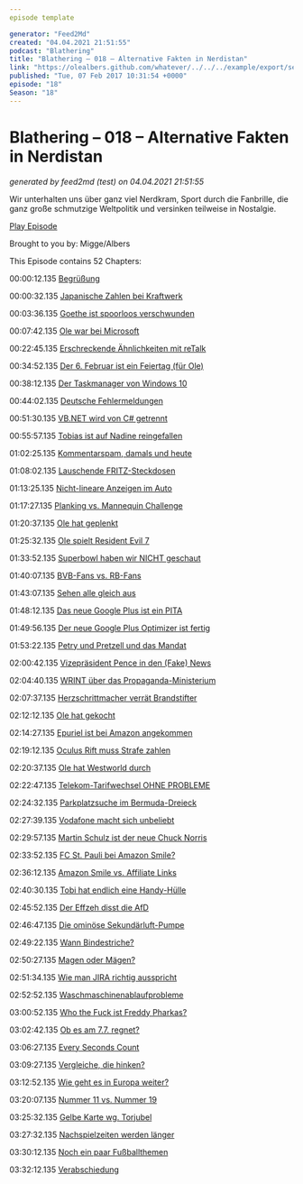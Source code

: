 ```yaml
---
episode template

generator: "Feed2Md"
created: "04.04.2021 21:51:55"
podcast: "Blathering"
title: "Blathering – 018 – Alternative Fakten in Nerdistan"
link: "https://olealbers.github.com/whatever/../../../example/export/seasons/2/2017/2/Blathering – 018 – Alternative Fakten in Nerdistan.md"
published: "Tue, 07 Feb 2017 10:31:54 +0000"
episode: "18"
Season: "18"
---
```


# Blathering – 018 – Alternative Fakten in Nerdistan
_generated by feed2md (test) on 04.04.2021 21:51:55_

Wir unterhalten uns über ganz viel Nerdkram, Sport durch die Fanbrille, die ganz große schmutzige Weltpolitik und versinken teilweise in Nostalgie.

[Play Episode](https://www.blathering.de/podlove/file/170/s/feed/c/mp3/blathering_018.mp3)

Brought to you by: Migge/Albers

This Episode contains 52 Chapters:


00:00:12.135 [Begrüßung]()

00:00:32.135 [Japanische Zahlen bei Kraftwerk](https://www.youtube.com/watch?v=4vhNRl9N9R4)

00:03:36.135 [Goethe ist spoorloos verschwunden](https://de.wikipedia.org/wiki/Spurlos_verschwunden_(1988))

00:07:42.135 [Ole war bei Microsoft](https://www.youtube.com/watch?v=cNCn-yRqNQ4)

00:22:45.135 [Erschreckende Ähnlichkeiten mit reTalk](http://re-talk.de/re015/)

00:34:52.135 [Der 6. Februar ist ein Feiertag (für Ole)](https://www.fcsp-shop.com/KOLLEKTION/FCSP/T-Shirt-Weltpokalsiegerbesieger::14.html)

00:38:12.135 [Der Taskmanager von Windows 10](http://www.howtogeek.com/108742/how-to-use-the-new-task-manager-in-windows-8/)

00:44:02.135 [Deutsche Fehlermeldungen](https://support.microsoft.com/en-us/help/310049/hyperlinks-are-not-working-in-outlook)

00:51:30.135 [VB.NET wird von C# getrennt](https://www.heise.de/developer/meldung/Visual-Basic-C-und-F-Microsoft-justiert-die-Programmiersprachen-Strategie-neu-3615374.html)

00:55:57.135 [Tobias ist auf Nadine reingefallen](https://sendegate.de/t/lekio-the-social-radio/4816?u=herrvonspeck)

01:02:25.135 [Kommentarspam, damals und heute]()

01:08:02.135 [Lauschende FRITZ-Steckdosen](https://twitter.com/lImbus924/status/826532911608393732)

01:13:25.135 [Nicht-lineare Anzeigen im Auto](https://www.skodacommunity.de/threads/tankanzeige-nicht-proportional.44388/)

01:17:27.135 [Planking vs. Mannequin Challenge](https://en.wikipedia.org/wiki/Mannequin_Challenge)

01:20:37.135 [Ole hat geplenkt](https://de.wikipedia.org/wiki/Plenk)

01:25:32.135 [Ole spielt Resident Evil 7](http://psvr-news.de/action/mia-let-me-go/)

01:33:52.135 [Superbowl haben wir NICHT geschaut](http://www.theverge.com/2017/2/5/14517954/super-bowl-2017-drones-halftime-show-lady-gaga)

01:40:07.135 [BVB-Fans vs. RB-Fans](https://www.tagesschau.de/inland/dortmund-leipzig-101.html)

01:43:07.135 [Sehen alle gleich aus](http://www.bildblog.de/86103/sehen-alle-gleich-aus-13/)

01:48:12.135 [Das neue Google Plus ist ein PITA]()

01:49:56.135 [Der neue Google Plus Optimizer ist fertig](https://chrome.google.com/webstore/detail/google%20-optimizer/edknapjhmlocokbpbihilmjmfmmddhop?hl=de)

01:53:22.135 [Petry und Pretzell und das Mandat](https://www.welt.de/politik/deutschland/article161713024/Petry-Pretzell-und-die-Geschichte-mit-dem-Wohnsitz.html)

02:00:42.135 [Vizepräsident Pence in den (Fake) News](http://scilogs.spektrum.de/relativ-einfach/journalisten-vertrauen-ist-gut-aber-wie-gehts-besser/)

02:04:40.135 [WRINT über das Propaganda-Ministerium](http://www.wrint.de/2017/02/05/wr662-das-bild-und-filmamt/)

02:07:37.135 [Herzschrittmacher verrät Brandstifter](http://www.networkworld.com/article/3162740/security/cops-use-pacemaker-data-as-evidence-to-charge-homeowner-with-arson-insurance-fraud.html)

02:12:12.135 [Ole hat gekocht](http://www.atlas.at/)

02:14:27.135 [Epuriel ist bei Amazon angekommen](https://www.amazon.de/dp/3981847407/)

02:19:12.135 [Oculus Rift muss Strafe zahlen](http://t3n.de/news/zenimax-klage-facebook-oculus-791335/)

02:20:37.135 [Ole hat Westworld durch](https://www.youtube.com/watch?v=eX3u0IlBBO4)

02:22:47.135 [Telekom-Tarifwechsel OHNE PROBLEME]()

02:24:32.135 [Parkplatzsuche im Bermuda-Dreieck]()

02:27:39.135 [Vodafone macht sich unbeliebt](http://www.sueddeutsche.de/muenchen/vodafone-kabelbetreiber-muss-sich-fuer-irrefuehrende-werbung-entschuldigen-1.3361524)

02:29:57.135 [Martin Schulz ist der neue Chuck Norris](https://de.wikipedia.org/wiki/Martin_Schulz)

02:33:52.135 [FC St. Pauli bei Amazon Smile?](https://smile.amazon.de/gp/chpf/homepage/ref=smi_se_scyc_srch_stsr?q=pauli&orig=%2F&ie=UTF-8)

02:36:12.135 [Amazon Smile vs. Affiliate Links]()

02:40:30.135 [Tobi hat endlich eine Handy-Hülle]()

02:45:52.135 [Der Effzeh disst die AfD](https://plus.google.com/107113947537163379172/posts/2Jbg5dAvJod)

02:46:47.135 [Die ominöse Sekundärluft-Pumpe](https://de.wikipedia.org/wiki/Sekund%C3%A4rluftsystem)

02:49:22.135 [Wann Bindestriche?](https://de.wikipedia.org/wiki/Viertelgeviertstrich)

02:50:27.135 [Magen oder Mägen?](http://canoo.net/inflection/magen:N:M)

02:51:34.135 [Wie man JIRA richtig ausspricht](http://prozessblog.de/20160808-jira-wie-spricht-man-das-eigentlich)

02:52:52.135 [Waschmaschinenablaufprobleme](https://www.amazon.de/Profi-F%C3%A4kalienpumpe-Zerkleinerer-Tauchpumpe-Schmutzwasserpumpe/dp/B010M99A2W)

03:00:52.135 [Who the Fuck ist Freddy Pharkas?](https://de.wikipedia.org/wiki/Freddy_Pharkas:_Frontier_Pharmacist)

03:02:42.135 [Ob es am 7.7. regnet?](https://plus.google.com/+OleAlbers/posts/Ybmbi6cgd8B)

03:06:27.135 [Every Seconds Count](http://everysecondcounts.eu/)

03:09:27.135 [Vergleiche, die hinken?](http://www.zeit.de/2017/05/adolf-hitler-reichskanzler-ernennung-jahrestag/komplettansicht)

03:12:52.135 [Wie geht es in Europa weiter?](https://www.tagesschau.de/ausland/rumaenien-regierung-101.html)

03:20:07.135 [Nummer 11 vs. Nummer 19]()

03:25:32.135 [Gelbe Karte wg. Torjubel](https://de.wikipedia.org/wiki/Verwarnung_(Fu%C3%9Fball))

03:27:32.135 [Nachspielzeiten werden länger]()

03:30:12.135 [Noch ein paar Fußballthemen]()

03:32:12.135 [Verabschiedung]()


